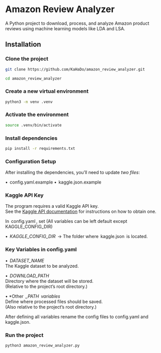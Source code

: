 # Amazon Review Analyzer

A Python project to download, process, and analyze Amazon product reviews using machine learning models like LDA and LSA.

## Installation

### Clone the project

```bash 
git clone https://github.com/KaHaDo/amazon_review_analyzer.git
```
```bash
cd amazon_review_analyzer
```

### Create a new virtual environment 

```bash 
python3 -m venv .venv
```

### Activate the environment

```bash 
source .venv/bin/activate
```

### Install dependencies

```bash 
pip install -r requirements.txt
```

### Configuration Setup

After installing the dependencies, you’ll need to update *two files*:

•⁠  ⁠⁠ config.yaml.example
•⁠  ⁠⁠ kaggle.json.example

### Kaggle API Key

The program requires a valid Kaggle API key.  
See the [Kaggle API documentation](https://www.kaggle.com/docs/api) for instructions on how to obtain one.

In ⁠ config.yaml ⁠, set (All variables can be left default except KAGGLE_CONFIG_DIR)

•⁠  ⁠*⁠ KAGGLE_CONFIG_DIR ⁠* → The folder where ⁠ kaggle.json ⁠ is located.

### Key Variables in ⁠config.yaml ⁠

•⁠  ⁠*⁠ DATASET_NAME ⁠*  
    The Kaggle dataset to be analyzed.
    
•⁠  ⁠*⁠ DOWNLOAD_PATH ⁠*  
    Directory where the dataset will be stored.  
    (Relative to the project’s root directory.)
    
•⁠  ⁠*Other ⁠ *_PATH ⁠ variables*  
    Define where processed files should be saved.  
    (Also relative to the project’s root directory.)

After defining all variables rename the config files to config.yaml and kaggle.json.

### Run the project

```bash 
python3 amazon_review_analyzer.py
```

